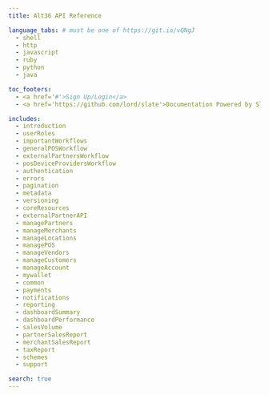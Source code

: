 ```yaml
---
title: Alt36 API Reference

language_tabs: # must be one of https://git.io/vQNgJ
  - shell
  - http
  - javascript
  - ruby
  - python
  - java

toc_footers:
  - <a href='#'>Sign Up/Login</a>
  - <a href='https://github.com/lord/slate'>Documentation Powered by Slate</a>

includes:
  - introduction
  - userRoles
  - importantWorkflows
  - generalPOSWorkflow
  - externalPartnersWorkflow
  - posDeviceProvidersWorkflow
  - authentication
  - errors
  - pagination
  - metadata
  - versioning
  - coreResources
  - externalPartnerAPI
  - managePartners
  - manageMerchants
  - manageLocations
  - managePOS
  - manageVendors
  - manageCustomers
  - manageAccount
  - mywallet
  - common
  - payments
  - notifications
  - reporting
  - dashboardSummary
  - dashboardPerformance
  - salesVolume
  - partnerSalesReport
  - merchantSalesReport
  - taxReport
  - schemes
  - support

search: true
---
```

